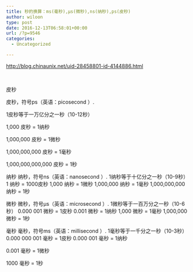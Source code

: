 ```yaml
---
title: 秒的换算：ms(毫秒),μs(微秒),ns(纳秒),ps(皮秒)
author: wiloon
type: post
date: 2016-12-13T06:58:01+00:00
url: /?p=9546
categories:
  - Uncategorized

---
```

http://blog.chinaunix.net/uid-28458801-id-4144886.html

&nbsp;

皮秒

皮秒，符号ps（英语：picosecond ）.
  
1皮秒等于一万亿分之一秒（10-12秒）

1,000 皮秒 = 1纳秒

1,000,000 皮秒 = 1微秒

1,000,000,000 皮秒 = 1毫秒

1,000,000,000,000 皮秒 = 1秒

纳秒
纳秒，符号ns（英语：nanosecond ）.
1纳秒等于十亿分之一秒（10-9秒）
1 纳秒 = 1000皮秒
1,000 纳秒 = 1微秒
1,000,000 纳秒 = 1毫秒
1,000,000,000 纳秒 = 1秒

微秒
微秒，符号μs（英语：microsecond ）.
1微秒等于一百万分之一秒（10-6秒）
0.000 001 微秒 = 1皮秒
0.001 微秒 = 1纳秒
1,000 微秒 = 1毫秒
1,000,000 微秒 = 1秒
  
毫秒
毫秒，符号ms（英语：millisecond ）.
1毫秒等于一千分之一秒（10-3秒）
0.000 000 001 毫秒 = 1皮秒
0.000 001 毫秒 = 1纳秒

0.001 毫秒 = 1微秒

1000 毫秒 = 1秒